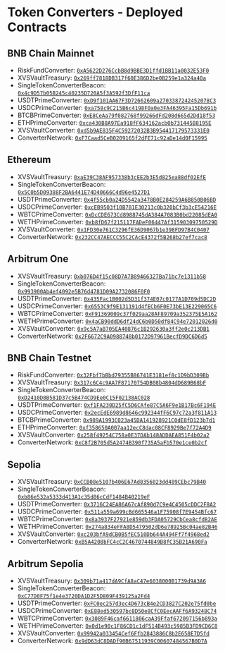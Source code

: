 # Token Converters - Deployed Contracts

## BNB Chain Mainnet

* RiskFundConverter: [`0xA5622D276CcbB8d9BBE3D1ffd1BB11a0032E53F0`](https://bscscan.com/address/0xA5622D276CcbB8d9BBE3D1ffd1BB11a0032E53F0)
* XVSVaultTreasury: [`0x269ff7818DB317f60E386D2be0B259e1a324a40a`](https://bscscan.com/address/0x269ff7818DB317f60E386D2be0B259e1a324a40a)
* SingleTokenConverterBeacon: [`0x4c9D57b05B245c40235D720A5f3A592f3DfF11ca`](https://bscscan.com/address/0x4c9D57b05B245c40235D720A5f3A592f3DfF11ca)
* USDTPrimeConverter: [`0xD9f101AA67F3D72662609a2703387242452078C3`](https://bscscan.com/address/0xD9f101AA67F3D72662609a2703387242452078C3)
* USDCPrimeConverter: [`0xa758c9C215B6c4198F0a0e3FA46395Fa15Db691b`](https://bscscan.com/address/0xa758c9C215B6c4198F0a0e3FA46395Fa15Db691b)
* BTCBPrimeConverter: [`0xE8CeAa79f082768f99266dFd208d665d2Dd18f53`](https://bscscan.com/address/0xE8CeAa79f082768f99266dFd208d665d2Dd18f53)
* ETHPrimeConverter: [`0xca430B8A97Ea918fF634162acb0b731445B8195E`](https://bscscan.com/address/0xca430B8A97Ea918fF634162acb0b731445B8195E)
* XVSVaultConverter: [`0xd5b9AE835F4C59272032B3B954417179573331E0`](https://bscscan.com/address/0xd5b9AE835F4C59272032B3B954417179573331E0)
* ConverterNetwork: [`0xF7Caad5CeB0209165f2dFE71c92aDe14d0F15995`](https://bscscan.com/address/0xF7Caad5CeB0209165f2dFE71c92aDe14d0F15995)

## Ethereum

* XVSVaultTreasury: [`0xaE39C38AF957338b3cEE2b3E5d825ea88df02EfE`](https://etherscan.io/address/0xaE39C38AF957338b3cEE2b3E5d825ea88df02EfE)
* SingleTokenConverterBeacon: [`0x5C0b5D09388F2BA6441E74D40666C4d96e4527D1`](https://etherscan.io/address/0x5C0b5D09388F2BA6441E74D40666C4d96e4527D1)
* USDTPrimeConverter: [`0x4f55cb0a24D5542a3478B0E284259A6B850B06BD`](https://etherscan.io/address/0x4f55cb0a24D5542a3478B0E284259A6B850B06BD)
* USDCPrimeConverter: [`0xcEB9503f10B781E30213c0b320bCf3b3cE54216E`](https://etherscan.io/address/0xcEB9503f10B781E30213c0b320bCf3b3cE54216E)
* WBTCPrimeConverter: [`0xDcCDE673Cd8988745dA384A7083B0bd22085dEA0`](https://etherscan.io/address/0xDcCDE673Cd8988745dA384A7083B0bd22085dEA0)
* WETHPrimeConverter: [`0xb8fD67f215117FADeF06447Af31590309750529D`](https://etherscan.io/address/0xb8fD67f215117FADeF06447Af31590309750529D)
* XVSVaultConverter: [`0x1FD30e761C3296fE36D9067b1e398FD97B4C0407`](https://etherscan.io/address/0x1FD30e761C3296fE36D9067b1e398FD97B4C0407)
* ConverterNetwork: [`0x232CC47AECCC55C2CAcE4372f5B268b27ef7cac8`](https://etherscan.io/address/0x232CC47AECCC55C2CAcE4372f5B268b27ef7cac8)

## Arbitrum One

* XVSVaultTreasury: [`0xb076D4f15c08D7A7B89466327Ba71bc7e1311b58`](https://arbiscan.io/address/0xb076D4f15c08D7A7B89466327Ba71bc7e1311b58)
* SingleTokenConverterBeacon: [`0x993900Ab4ef4092e5B76d4781D09A2732086F0F0`](https://arbiscan.io/address/0x993900Ab4ef4092e5B76d4781D09A2732086F0F0)
* USDTPrimeConverter: [`0x435Fac1B002d5D31f374E07c0177A1D709d5DC2D`](https://arbiscan.io/address/0x435Fac1B002d5D31f374E07c0177A1D709d5DC2D)
* USDCPrimeConverter: [`0x6553C9f9E131191d4fECb6F0E73bE13E229065C6`](https://arbiscan.io/address/0x6553C9f9E131191d4fECb6F0E73bE13E229065C6)
* WBTCPrimeConverter: [`0xF91369009c37f029aa28AF89709a352375E5A162`](https://arbiscan.io/address/0xF91369009c37f029aa28AF89709a352375E5A162)
* WETHPrimeConverter: [`0x4aCB90ddD6df24dC6b0D50df84C94e72012026d0`](https://arbiscan.io/address/0x4aCB90ddD6df24dC6b0D50df84C94e72012026d0)
* XVSVaultConverter: [`0x9c5A7aB705EA40876c1B292630a3ff2e0c213DB1`](https://arbiscan.io/address/0x9c5A7aB705EA40876c1B292630a3ff2e0c213DB1)
* ConverterNetwork: [`0x2F6672C9A0988748b0172D97961BecfD9DC6D6d5`](https://arbiscan.io/address/0x2F6672C9A0988748b0172D97961BecfD9DC6D6d5)

## BNB Chain Testnet

* RiskFundConverter: [`0x32Fbf7bBbd79355B86741E3181ef8c1D9bD309Bb`](https://testnet.bscscan.com/address/0x32Fbf7bBbd79355B86741E3181ef8c1D9bD309Bb)
* XVSVaultTreasury: [`0x317c6C4c9AA7F87170754DB08b4804dD689B68bF`](https://testnet.bscscan.com/address/0x317c6C4c9AA7F87170754DB08b4804dD689B68bF)
* SingleTokenConverterBeacon: [`0xD2410D8B581D37c5B474CD9Ee0C15F02138AC028`](https://testnet.bscscan.com/address/0xD2410D8B581D37c5B474CD9Ee0C15F02138AC028)
* USDTPrimeConverter: [`0xf1FA230D25fC5D6CAfe87C5A6F9e1B17Bc6F194E`](https://testnet.bscscan.com/address/0xf1FA230D25fC5D6CAfe87C5A6F9e1B17Bc6F194E)
* USDCPrimeConverter: [`0x2ecEdE6989d8646c992344fF6C97c72a3f811A13`](https://testnet.bscscan.com/address/0x2ecEdE6989d8646c992344fF6C97c72a3f811A13)
* BTCBPrimeConverter: [`0x989A1993C023a45DA141928921C0dE8fD123b7d1`](https://testnet.bscscan.com/address/0x989A1993C023a45DA141928921C0dE8fD123b7d1)
* ETHPrimeConverter: [`0xf358650A007aa12ecC8dac08CF8929Be7f72A4D9`](https://testnet.bscscan.com/address/0xf358650A007aa12ecC8dac08CF8929Be7f72A4D9)
* XVSVaultConverter: [`0x258f49254C758a0E37DAb148ADDAEA851F4b02a2`](https://testnet.bscscan.com/address/0x258f49254C758a0E37DAb148ADDAEA851F4b02a2)
* ConverterNetwork: [`0xC8f2B705d5A2474B390f735A5aFb570e1ce0b2cf`](https://testnet.bscscan.com/address/0xC8f2B705d5A2474B390f735A5aFb570e1ce0b2cf)

## Sepolia

* XVSVaultTreasury: [`0xCCB08e5107b406E67Ad8356023dd489CEbc79B40`](https://sepolia.etherscan.io/address/0xCCB08e5107b406E67Ad8356023dd489CEbc79B40)
* SingleTokenConverterBeacon: [`0xb86e532a5333d413A1c35d86cCdF1484B40219eF`](https://sepolia.etherscan.io/address/0xb86e532a5333d413A1c35d86cCdF1484B40219eF)
* USDTPrimeConverter: [`0x3716C24EA86A67cAf890d7C9e4C4505cDDC2F8A2`](https://sepolia.etherscan.io/address/0x3716C24EA86A67cAf890d7C9e4C4505cDDC2F8A2)
* USDCPrimeConverter: [`0x511a559a699cBd665546a1F75908f7E9454Bfc67`](https://sepolia.etherscan.io/address/0x511a559a699cBd665546a1F75908f7E9454Bfc67)
* WBTCPrimeConverter: [`0x8a3937F27921e859db3FDA05729CbCea8cfd82AE`](https://sepolia.etherscan.io/address/0x8a3937F27921e859db3FDA05729CbCea8cfd82AE)
* WETHPrimeConverter: [`0x274a834eFFA8D5479502dD6e78925Bc04ae82B46`](https://sepolia.etherscan.io/address/0x274a834eFFA8D5479502dD6e78925Bc04ae82B46)
* XVSVaultConverter: [`0xc203bfA9dCB0B5fEC510Db644A494Ff7f4968ed2`](https://sepolia.etherscan.io/address/0xc203bfA9dCB0B5fEC510Db644A494Ff7f4968ed2)
* ConverterNetwork: [`0xB5A4208bFC4cC2C4670744849B8fC35B21A690Fa`](https://sepolia.etherscan.io/address/0xB5A4208bFC4cC2C4670744849B8fC35B21A690Fa)

## Arbitrum Sepolia

* XVSVaultTreasury: [`0x309b71a417dA9CfA8aC47e6038000B1739d9A3A6`](https://sepolia.arbiscan.io/address/0x309b71a417dA9CfA8aC47e6038000B1739d9A3A6)
* SingleTokenConverterBeacon: [`0xC77D0F75f1e4e3720DA1D2F5D809F439125a2Fd4`](https://sepolia.arbiscan.io/address/0xC77D0F75f1e4e3720DA1D2F5D809F439125a2Fd4)
* USDTPrimeConverter: [`0xFC0ec257d3ec4D673cB4e2CD3827C202e75fd0be`](https://sepolia.arbiscan.io/address/0xFC0ec257d3ec4D673cB4e2CD3827C202e75fd0be)
* USDCPrimeConverter: [`0xE88ed530597bc8D50e8CfC0EecAAFf6A93248C74`](https://sepolia.arbiscan.io/address/0xE88ed530597bc8D50e8CfC0EecAAFf6A93248C74)
* WBTCPrimeConverter: [`0x3089F46caf6611806caA39Ffaf672097156b893a`](https://sepolia.arbiscan.io/address/0x3089F46caf6611806caA39Ffaf672097156b893a)
* WETHPrimeConverter: [`0x0d1e90c1F86CD1c1dF514B493c5985B3FD9CD6C8`](https://sepolia.arbiscan.io/address/0x0d1e90c1F86CD1c1dF514B493c5985B3FD9CD6C8)
* XVSVaultConverter: [`0x99942a033454Cef6Ffb2843886C8b2E658E7D5fd`](https://sepolia.arbiscan.io/address/0x99942a033454Cef6Ffb2843886C8b2E658E7D5fd)
* ConverterNetwork: [`0x9dD63dC8DADf90B67511939C00607484567B0D7A`](https://sepolia.arbiscan.io/address/0x9dD63dC8DADf90B67511939C00607484567B0D7A)
